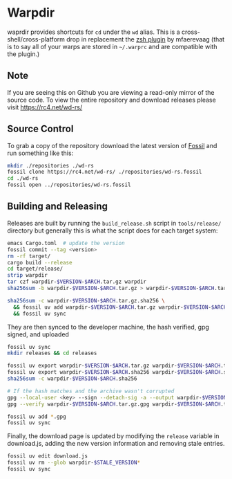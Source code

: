 # Warpdir

waprdir provides shortcuts for `cd` under the `wd` alias. This is a cross-shell/cross-platform drop in replacement the [zsh plugin](https://github.com/mfaerevaag/wd) by mfaerevaag (that is to say all of your warps are stored in `~/.warprc` and are compatible with the plugin.)

## Note
If you are seeing this on Github you are viewing a read-only mirror of the source code. To view the entire repository and download releases please visit https://rc4.net/wd-rs/

## Source Control

To grab a copy of the repository download the latest version of [Fossil](https://fossil-scm.org) and run something like this:
```bash
mkdir ./repositories ./wd-rs
fossil clone https://rc4.net/wd-rs/ ./repositories/wd-rs.fossil
cd ./wd-rs
fossil open ../repositories/wd-rs.fossil
```

## Building and Releasing

Releases are built by running the `build_release.sh` script in `tools/release/` directory but generally this is what the script does for each target system:

```bash
emacs Cargo.toml  # update the version
fossil commit --tag <version>
rm -rf target/
cargo build --release
cd target/release/
strip warpdir
tar czf warpdir-$VERSION-$ARCH.tar.gz warpdir
sha256sum -b warpdir-$VERSION-$ARCH.tar.gz > warpdir-$VERSION-$ARCH.tar.gz.sha256

sha256sum -c warpdir-$VERSION-$ARCH.tar.gz.sha256 \
  && fossil uv add warpdir-$VERSION-$ARCH.tar.gz warpdir-$VERSION-$ARCH.sha256 \
  && fossil uv sync
```

They are then synced to the developer machine, the hash verified, gpg signed, and uploaded

```bash
fossil uv sync
mkdir releases && cd releases

fossil uv export warpdir-$VERSION-$ARCH.tar.gz warpdir-$VERSION-$ARCH.tar.gz
fossil uv export warpdir-$VERSION-$ARCH.sha256 warpdir-$VERSION-$ARCH.sha256
sha256sum -c warpdir-$VERSION-$ARCH.sha256

# If the hash matches and the archive wasn't corrupted
gpg --local-user <key> --sign --detach-sig -a --output warpdir-$VERSION-$ARCH.tar.gz.gpg warpdir-$VERSION-$ARCH.tar.gz
gpg --verify warpdir-$VERSION-$ARCH.tar.gz.gpg warpdir-$VERSION-$ARCH.tar.gz

fossil uv add *.gpg
fossil uv sync
```

Finally, the download page is updated by modifying the `release` variable in download.js, adding the new version information and removing stale entries.

```bash
fossil uv edit download.js
fossil uv rm --glob warpdir-$STALE_VERSION*
fossil uv sync
```
